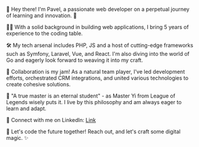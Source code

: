 👋 Hey there! I'm Pavel, a passionate web developer on a perpetual journey of learning and innovation. 🚀

👨‍💻 With a solid background in building web applications, I bring 5 years of experience to the coding table.

🛠️ My tech arsenal includes PHP, JS and a host of cutting-edge frameworks such as Symfony, Laravel, Vue, and React. I'm also diving into the world of Go and eagerly look forward to weaving it into my craft.

🤝 Collaboration is my jam! As a natural team player, I've led development efforts, orchestrated CRM integrations, and united various technologies to create cohesive solutions.

💬 "A true master is an eternal student" - as Master Yi from League of Legends wisely puts it. I live by this philosophy and am always eager to learn and adapt.

🔗 Connect with me on LinkedIn: [Link](https://www.linkedin.com/in/pavelbuev/)

🚀 Let's code the future together! Reach out, and let's craft some digital magic. ✨
